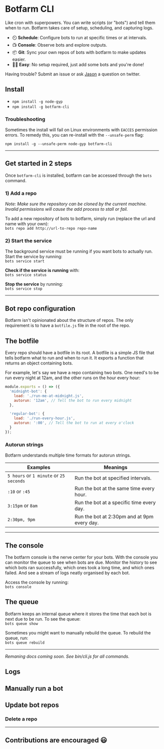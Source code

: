 # Botfarm CLI

Like cron with superpowers. You can write scripts (or "bots") and tell them when to run. Botfarm takes care of setup, scheduling, and capturing logs.  

  - ⏲️   **Schedule**: Configure bots to run at specific times or at intervals.
  - 📺   **Console**: Observe bots and explore outputs.
  - 📦   **Git**: Sync your own repos of bots with botfarm to make updates easier.
  - 🏃‍♀️  **Easy**: No setup required, just add some bots and you're done!  

Having trouble? Submit an issue or ask [Jason](https://twitter.com/__nosaj) a question on twitter.

## Install

  - `npm install -g node-gyp`
  - `npm install -g botfarm-cli`

### Troubleshooting
Sometimes the install will fail on Linux environments with `EACCES` permission errors. To remedy this, you can re-install with the `--unsafe-perm` flag:  

`npm install -g --unsafe-perm node-gyp botfarm-cli`

---

## Get started in 2 steps
Once `botfarm-cli` is installed, botfarm can be accessed through the `bots` command.

### 1) Add a repo
*Note: Make sure the repository can be cloned by the current machine. Invalid permissions will cause the add process to stall or fail.*

To add a new repository of bots to botfarm, simply run (replace the url and name with your own):  
`bots repo add http://url-to-repo repo-name`

### 2) Start the service
The background service must be running if you want bots to actually run. Start the service by running:  
`bots service start`

**Check if the service is running** with:  
`bots service status`

**Stop the service** by running:  
`bots service stop`

---

## Bot repo configuration
Botfarm isn't opinionated about the structure of repos. The only requirement is to have a `botfile.js` file in the root of the repo.

## The botfile
Every repo should have a botfile in its root. A botfile is a simple JS file that tells botfarm what to run and when to run it. It exports a function that returns an object containing bots. 

For example, let's say we have a repo containing two bots. One need's to be run every night at 12am, and the other runs on the hour every hour:

```Javascript
module.exports = () => ({
  'midnight-bot': {
    load: './run-me-at-midnight.js',
    autorun: '12am', // Tell the bot to run every midnight
  },

  'regular-bot': {
    load: './run-every-hour.js',
    autorun: ':00', // Tell the bot to run at every o'clock
  }
});
```

### Autorun strings
Botfarm understands multiple time formats for autorun strings.  

| Examples                                | Meanings                                    |
|-----------------------------------------|---------------------------------------------|
| `5 hours` or `1 minute` or `25 seconds` | Run the bot at specified intervals.         |
| `:10` or `:45`                          | Run the bot at the same time every hour.    |
| `3:15pm` or `8am`                       | Run the bot at a specific time every day.   |
| `2:30pm, 9pm`                           | Run the bot at 2:30pm and at 9pm every day. |

---

## The console
The botfarm console is the nerve center for your bots. With the console you can monitor the queue to see when bots are due. Monitor the history to see which bots ran successfully, which ones took a long time, and which ones failed. And see a stream of logs neatly organised by each bot.

Access the console by running:  
`bots console`

## The queue
Botfarm keeps an internal queue where it stores the time that each bot is next due to be run. To see the queue:  
`bots queue show`

Sometimes you might want to manually rebuild the queue. To rebuild the queue, run:  
`bots queue rebuild`


---
*Remaning docs coming soon. See bin/cli.js for all commands.*

## Logs

## Manually run a bot

## Update bot repos
### Delete a repo

---

## Contributions are encouraged 😃


